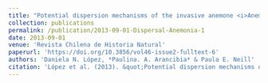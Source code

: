 ```yaml
---
title: "Potential dispersion mechanisms of the invasive anemone <i>Anemonia alicemartinae<i>"
collection: publications
permalink: /publication/2013-09-01-Dispersal-Anemonia-1
date: 2013-09-01
venue: 'Revista Chilena de Historia Natural'
paperurl: 'https://doi.org/10.3856/vol46-issue2-fulltext-6'
authors: 'Daniela N. López, *Paulina. A. Arancibia* & Paula E. Neill'
citation: 'López et al. (2013). &quot;Potential dispersion mechanisms of the invasive anemone <i>Anemonia alicemartinae<i>.&quot; <i>Rev. Chil. Hist. Nat.</i>.86: 369-372.'
---
```

